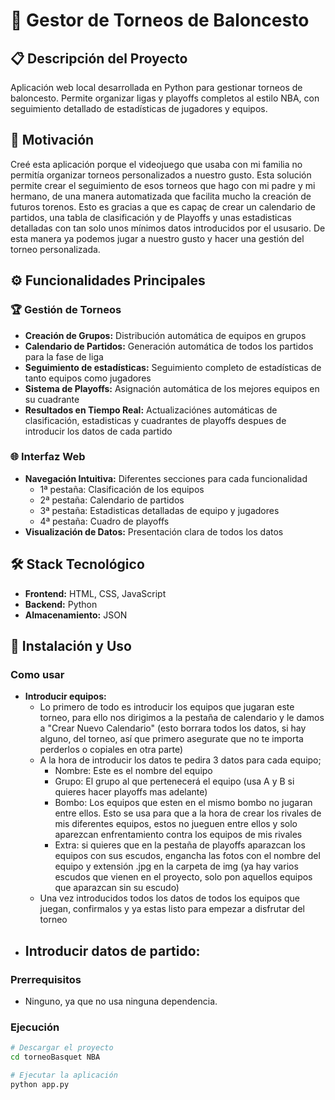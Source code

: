 # 🏀 Gestor de Torneos de Baloncesto

## 📋 Descripción del Proyecto

Aplicación web local desarrollada en Python para gestionar torneos de baloncesto. Permite organizar ligas y playoffs completos al estilo NBA, con seguimiento detallado de estadísticas de jugadores y equipos.

## 🎯 Motivación

Creé esta aplicación porque el videojuego que usaba con mi familia no permitía organizar torneos personalizados a nuestro gusto. Esta solución permite crear el seguimiento de esos torneos que hago con mi padre y mi hermano, de una manera automatizada que facilita mucho la creación de futuros torenos. Esto es gracias a que es capaç de crear un calendario de partidos, una tabla de clasificación y de Playoffs y unas estadisticas detalladas con tan solo unos mínimos datos introducidos por el ususario. De esta manera ya podemos jugar a nuestro gusto y hacer una gestión del torneo personalizada.

## ⚙️ Funcionalidades Principales

### 🏆 Gestión de Torneos
- **Creación de Grupos:** Distribución automática de equipos en grupos
- **Calendario de Partidos:** Generación automática de todos los partidos para la fase de liga
- **Seguimiento de estadísticas:** Seguimiento completo de estadísticas de tanto equipos como jugadores
- **Sistema de Playoffs:** Asignación automática de los mejores equipos en su cuadrante
- **Resultados en Tiempo Real:** Actualizaciónes automáticas de clasificación, estadisticas y cuadrantes de playoffs despues de introducir los datos de cada partido
  
### 🌐 Interfaz Web
- **Navegación Intuitiva:** Diferentes secciones para cada funcionalidad
    - 1ª pestaña: Clasificación de los equipos
    - 2ª pestaña: Calendario de partidos
    - 3ª pestaña: Estadisticas detalladas de equipo y jugadores
    - 4ª pestaña: Cuadro de playoffs
- **Visualización de Datos:** Presentación clara de todos los datos

## 🛠 Stack Tecnológico
- **Frontend:** HTML, CSS, JavaScript
- **Backend:** Python
- **Almacenamiento:** JSON

## 🚀 Instalación y Uso

### Como usar
- **Introducir equipos:**
  - Lo primero de todo es introducir los equipos que jugaran este torneo, para ello nos dirigimos a la pestaña de calendario y le damos a "Crear Nuevo Calendario" (esto borrara todos los datos, si hay alguno, del torneo, así que primero asegurate que no te importa perderlos o copiales en otra parte)
  - A la hora de introducir los datos te pedira 3 datos para cada equipo;
    - Nombre: Este es el nombre del equipo
    - Grupo: El grupo al que pertenecerá el equipo (usa A y B si quieres hacer playoffs mas adelante)
    - Bombo: Los equipos que esten en el mismo bombo no jugaran entre ellos. Esto se usa para que a la hora de crear los rivales de mis diferentes equipos, estos no jueguen entre ellos y solo aparezcan enfrentamiento contra los equipos de mis rivales
    - Extra: si quieres que en la pestaña de playoffs aparazcan los equipos con sus escudos, engancha las fotos con el nombre del equipo y extensión .jpg en la carpeta de img (ya hay varios escudos que vienen en el proyecto, solo pon aquellos equipos que aparazcan sin su escudo)
  - Una vez introducidos todos los datos de todos los equipos que juegan, confirmalos y ya estas listo para empezar a disfrutar del torneo
- **Introducir datos de partido:**
  - 

### Prerrequisitos
- Ninguno, ya que no usa ninguna dependencia.

### Ejecución
```bash
# Descargar el proyecto
cd torneoBasquet NBA

# Ejecutar la aplicación
python app.py
